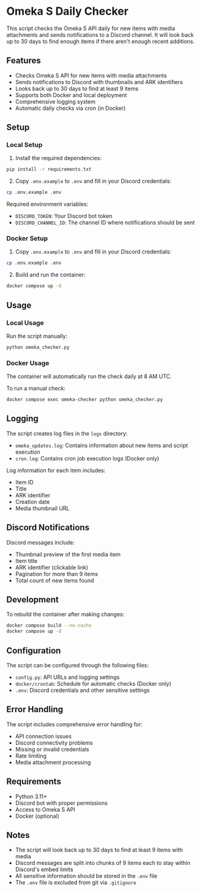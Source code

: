 # Omeka S Daily Checker

This script checks the Omeka S API daily for new items with media attachments and sends notifications to a Discord channel. It will look back up to 30 days to find enough items if there aren't enough recent additions.

## Features

- Checks Omeka S API for new items with media attachments
- Sends notifications to Discord with thumbnails and ARK identifiers
- Looks back up to 30 days to find at least 9 items
- Supports both Docker and local deployment
- Comprehensive logging system
- Automatic daily checks via cron (in Docker)

## Setup

### Local Setup
1. Install the required dependencies:
```bash
pip install -r requirements.txt
```

2. Copy `.env.example` to `.env` and fill in your Discord credentials:
```bash
cp .env.example .env
```

Required environment variables:
- `DISCORD_TOKEN`: Your Discord bot token
- `DISCORD_CHANNEL_ID`: The channel ID where notifications should be sent

### Docker Setup
1. Copy `.env.example` to `.env` and fill in your Discord credentials:
```bash
cp .env.example .env
```

2. Build and run the container:
```bash
docker compose up -d
```

## Usage

### Local Usage
Run the script manually:
```bash
python omeka_checker.py
```

### Docker Usage
The container will automatically run the check daily at 8 AM UTC. 

To run a manual check:
```bash
docker compose exec omeka-checker python omeka_checker.py
```

## Logging

The script creates log files in the `logs` directory:
- `omeka_updates.log`: Contains information about new items and script execution
- `cron.log`: Contains cron job execution logs (Docker only)

Log information for each item includes:
- Item ID
- Title
- ARK identifier
- Creation date
- Media thumbnail URL

## Discord Notifications

Discord messages include:
- Thumbnail preview of the first media item
- Item title
- ARK identifier (clickable link)
- Pagination for more than 9 items
- Total count of new items found

## Development

To rebuild the container after making changes:
```bash
docker compose build --no-cache
docker compose up -d
```

## Configuration

The script can be configured through the following files:
- `config.py`: API URLs and logging settings
- `docker/crontab`: Schedule for automatic checks (Docker only)
- `.env`: Discord credentials and other sensitive settings

## Error Handling

The script includes comprehensive error handling for:
- API connection issues
- Discord connectivity problems
- Missing or invalid credentials
- Rate limiting
- Media attachment processing

## Requirements

- Python 3.11+
- Discord bot with proper permissions
- Access to Omeka S API
- Docker (optional)

## Notes

- The script will look back up to 30 days to find at least 9 items with media
- Discord messages are split into chunks of 9 items each to stay within Discord's embed limits
- All sensitive information should be stored in the `.env` file
- The `.env` file is excluded from git via `.gitignore` 
